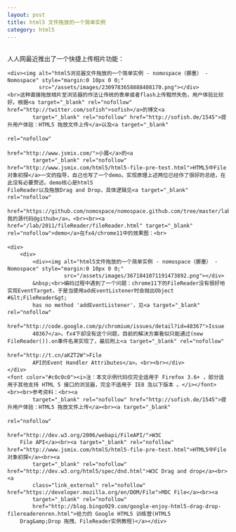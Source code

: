 ```yaml
---
layout: post
title: html5 文件拖放的一个简单实例
category: html5
---
```

<div class="bct fc05 fc11 nbw-blog ztag js-fs2"><br>人人网最近推出了一个快捷上传相片功能：<br>

    <div><img alt="html5浏览器文件拖放的一个简单实例 - nomospace（挪墨） - Nomospace" style="margin:0 10px 0 0;"
              src="/assets/images/2309783658888408170.png"></div>
    <br>这种直接拖放相片至浏览器的作法让传统的表单或者flash上传黯然失色，用户体验比较好。根据<a target="_blank" rel="nofollow" href="http://twitter.com/sofish">sofish</a>的博文<a
            target="_blank" rel="nofollow" href="http://sofish.de/1545">提升用户体验：HTML5 拖放文件上传</a>以及<a target="_blank"
                                                                                                    rel="nofollow"
                                                                                                    href="http://www.jsmix.com/">小展</a>的<a
            target="_blank" rel="nofollow" href="http://www.jsmix.com/html5/html5-file-pre-test.html">HTML5中File对象初探</a>一文的指导，自己也写了一个demo。实现原理上述两位已经作了很好的总结，在此没有必要赘述。demo核心是html5
    FileReader以及拖放Drag and Drop，具体逻辑见<a target="_blank" rel="nofollow"
                                        href="https://github.com/nomospace/nomospace.github.com/tree/master/lab/2011/fileReader">我的源代码@github</a>。<br><br><a href="/lab/2011/fileReader/fileReader.html" target="_blank" rel="nofollow">demo</a>在fx4/chrome11中的效果图：<br>

    <div>
        <div>
            <div><img alt="html5文件拖放的一个简单实例 - nomospace（挪墨） - Nomospace" style="margin:0 10px 0 0;"
                      src="/assets/images/3671841071191473892.png"></div>
            &nbsp;<br>编码过程中遇到了一个问题：chrome11下的FileReader没有很好地实现EventTarget，于是当使用addEventListener时会抛出Object #&lt;FileReader&gt;
            has no method 'addEventListener'，见<a target="_blank" rel="nofollow"
                                                 href="http://code.google.com/p/chromium/issues/detail?id=48367">Issue
            48367</a>。fx4下却没有这个问题，目前的解决方案看似只能通过(new FileReader()).on事件名来实现了，最后附上<a target="_blank" rel="nofollow"
                                                                                   href="http://t.cn/aKZT2W">File
            API的Event Handler Attributes</a>。<br><br></div>
    </div>
    <font color="#c0c0c0"><i>注：本文示例代码仅完全适用于 Firefox 3.6+ ，部分适用于其他支持 HTML 5 接口的浏览器，完全不适用于 IE8 及以下版本 。</i></font><br><br>参考资料：<br><a
            target="_blank" rel="nofollow" href="http://sofish.de/1545">提升用户体验：HTML5 拖放文件上传</a><br><a target="_blank"
                                                                                                      rel="nofollow"
                                                                                                      href="http://dev.w3.org/2006/webapi/FileAPI/">W3C
        File API</a><br><a target="_blank" rel="nofollow" href="http://www.jsmix.com/html5/html5-file-pre-test.html">HTML5中File对象初探</a><br><a
            target="_blank" rel="nofollow" href="http://dev.w3.org/html5/spec/dnd.html">W3C Drag and drop</a><br><a
            class="link_external" rel="nofollow" href="https://developer.mozilla.org/en/DOM/File">MDC File</a><br><a
            target="_blank" rel="nofollow"
            href="http://blog.bingo929.com/google-enjoy-html5-drag-drop-filereaderenren.html">给力的 Google HTML5 训练营(HTML5
        Drag&amp;Drop 拖拽、FileReader实例教程)</a></div>

